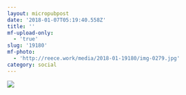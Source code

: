 ```yaml
---
layout: micropubpost
date: '2018-01-07T05:19:40.558Z'
title: ''
mf-upload-only:
  - 'true'
slug: '19180'
mf-photo:
  - 'http://reece.work/media/2018-01-19180/img-0279.jpg'
category: social
---
```

![](http://reece.work/media/2018-01-19180/img-0279.jpg)